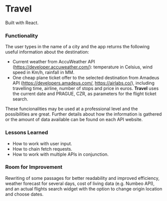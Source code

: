 # Travel

Built with React.

### Functionality

The user types in the name of a city and the app returns the following useful information about the destination: 

- Current weather from AccuWeather API (https://developer.accuweather.com/): temperature in Celsius, wind speed in Km/h, rainfall in MM.  
- One cheap plane ticket offer to the selected destination from Amadeus API (https://developers.amadeus.com/, https://airlabs.co/), including travelling time, airline, number of stops and price in euros. **Travel** uses the current date and PRAGUE, CZR, as parameters for the flight ticket search. 

These funcionalities may be used at a professional level and the possibilities are great. Further details about how the information is gathered or the amount of data available can be found on each API website.

### Lessons Learned

* How to work with user input. 
* How to chain fetch requests.
* How to work with multiple APIs in conjunction.

### Room for Improvement

Rewriting of some passages for better readability and improved efficiency, weather forecast for several days, cost of living data (e.g. Numbeo API), and an actual flights search widget with the option to change origin location and choose dates.
